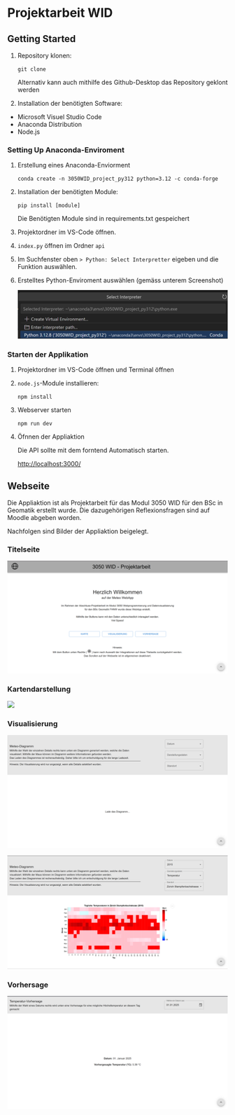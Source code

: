 # Projektarbeit WID

## Getting Started

1. Repository klonen:

   ```
   git clone
   ```

   Alternativ kann auch mithilfe des Github-Desktop das Repository geklont werden

2. Installation der benötigten Software:

- Microsoft Visuel Studio Code
- Anaconda Distribution
- Node.js

### Setting Up Anaconda-Enviroment

1. Erstellung eines Anaconda-Enviorment

   ```
   conda create -n 3050WID_project_py312 python=3.12 -c conda-forge
   ```

2. Installation der benötigten Module:

   ```
   pip install [module]
   ```

   Die Benötigten Module sind in requirements.txt gespeichert

3. Projektordner im VS-Code öffnen.

4. `index.py` öffnen im Ordner `api`

5. Im Suchfenster oben `> Python: Select Interpretter` eigeben und die Funktion auswählen.

6. Erstelltes Python-Enviroment auswählen (gemäss unterem Screenshot)

   ![](/public/01_pythonInterpreter.png)

### Starten der Applikation

1. Projektordner im VS-Code öffnen und Terminal öffnen

2. `node.js`-Module installieren:

   ```
   npm install
   ```

3. Webserver starten

   ```
   npm run dev
   ```

4. Öfnnen der Appliaktion

   Die API sollte mit dem forntend Automatisch starten.

   <http://localhost:3000/>

## Webseite

Die Appliaktion ist als Projektarbeit für das Modul 3050 WID für den BSc in Geomatik erstellt wurde. Die dazugehörigen Reflexionsfragen sind auf Moodle abgeben worden.

Nachfolgen sind Bilder der Appliaktion beigelegt.

### Titelseite

![](/public/02_titelseite.png)

### Kartendarstellung

![](/public/03_karte.png)

### Visualisierung

![](/public/04a_Vis.png)

![](/public/04b_Vis.png)

### Vorhersage

![](/public/05_Pre.png)
